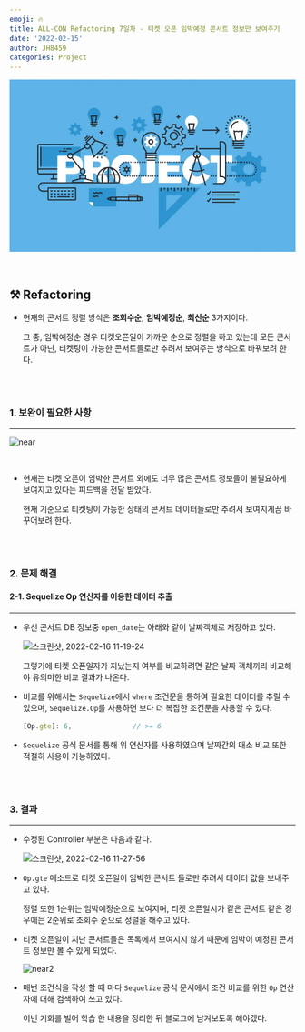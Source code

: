 ```yaml
---
emoji: 🔥
title: ALL-CON Refactoring 7일차 - 티켓 오픈 임박예정 콘서트 정보만 보여주기
date: '2022-02-15'
author: JH8459
categories: Project
---
```


![github-blog.png](../../assets/common/PROJECT.jpeg)

<br>

## ⚒️ Refactoring

- 현재의 콘서트 정렬 방식은 **조회수순**, **임박예정순**, **최신순** 3가지이다.

  그 중, 임박예정순 경우 티켓오픈일이 가까운 순으로 정렬을 하고 있는데 모든 콘서트가 아닌, 티켓팅이 가능한 콘서트들로만 추려서 보여주는 방식으로 바꿔보려 한다.

<br>
<br>

### 1. 보완이 필요한 사항

---

![near](https://user-images.githubusercontent.com/83164003/154183554-665b74d4-52fb-4ad9-a5b4-46c601b2333b.gif)

<br>

- 현재는 티켓 오픈이 임박한 콘서트 외에도 너무 많은 콘서트 정보들이 불필요하게 보여지고 있다는 피드백을 전달 받았다.

  현재 기준으로 티켓팅이 가능한 상태의 콘서트 데이터들로만 추려서 보여지게끔 바꾸어보려 한다.

<br>
<br>

### 2. 문제 해결

#### 2-1. Sequelize Op 연산자를 이용한 데이터 추출

---

- 우선 콘서트 DB 정보중 `open_date`는 아래와 같이 날짜객체로 저장하고 있다.

  ![스크린샷, 2022-02-16 11-19-24](https://user-images.githubusercontent.com/83164003/154183947-f18974a6-c137-4ea6-8498-92644ddccaa9.png)

  그렇기에 티켓 오픈일자가 지났는지 여부를 비교하려면 같은 날짜 객체끼리 비교해야 유의미한 비교 결과가 나온다.

- 비교를 위해서는 `Sequelize`에서 `where` 조건문을 통하여 필요한 데이터를 추릴 수 있으며, `Sequelize.Op`를 사용하면 보다 더 복잡한 조건문을 사용할 수 있다.

  ```js
  [Op.gte]: 6,               // >= 6
  ```

- `Sequelize` 공식 문서를 통해 위 연산자를 사용하였으며 날짜간의 대소 비교 또한 적절히 사용이 가능하였다.

<br>
<br>

### 3. 결과

---

- 수정된 Controller 부분은 다음과 같다.

  ![스크린샷, 2022-02-16 11-27-56](https://user-images.githubusercontent.com/83164003/154184798-af995973-9409-47f5-9e12-53fd327bc023.png)

- `Op.gte` 메소드로 티켓 오픈일이 임박한 콘서트 들로만 추려서 데이터 값을 보내주고 있다.

  정렬 또한 1순위는 임박예정순으로 보여지며, 티켓 오픈일시가 같은 콘서트 같은 경우에는 2순위로 조회수 순으로 정렬을 해주고 있다.

- 티켓 오픈일이 지난 콘서트들은 목록에서 보여지지 않기 때문에 임박이 예정된 콘서트 정보만 볼 수 있게 되었다.

  ![near2](https://user-images.githubusercontent.com/83164003/154185416-cbcac13f-38e4-4f15-851d-5a48752cf4ec.gif)

- 매번 조건식을 작성 할 때 마다 `Sequelize` 공식 문서에서 조건 비교를 위한 `Op` 연산자에 대해 검색하여 쓰고 있다.

  이번 기회를 빌어 학습 한 내용을 정리한 뒤 블로그에 남겨보도록 해야겠다.

<br>
<br>

```toc

```
